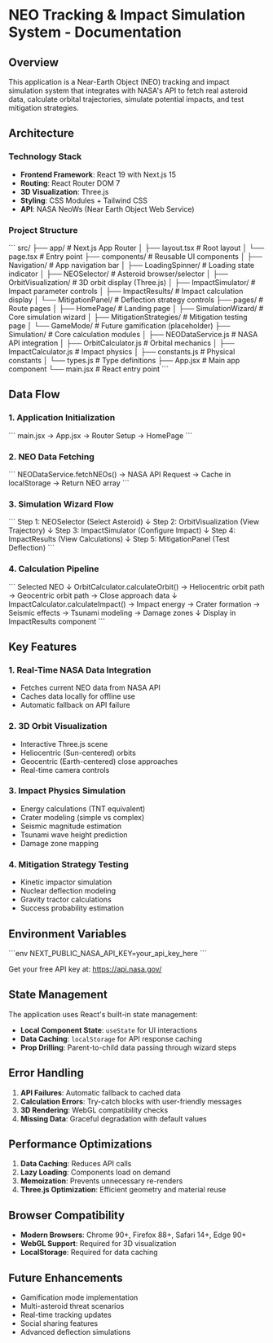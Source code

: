 # NEO Tracking & Impact Simulation System - Documentation

## Overview

This application is a Near-Earth Object (NEO) tracking and impact simulation system that integrates with NASA's API to fetch real asteroid data, calculate orbital trajectories, simulate potential impacts, and test mitigation strategies.

## Architecture

### Technology Stack

- **Frontend Framework**: React 19 with Next.js 15
- **Routing**: React Router DOM 7
- **3D Visualization**: Three.js
- **Styling**: CSS Modules + Tailwind CSS
- **API**: NASA NeoWs (Near Earth Object Web Service)

### Project Structure

\`\`\`
src/
├── app/                          # Next.js App Router
│   ├── layout.tsx               # Root layout
│   └── page.tsx                 # Entry point
├── components/                   # Reusable UI components
│   ├── Navigation/              # App navigation bar
│   ├── LoadingSpinner/          # Loading state indicator
│   ├── NEOSelector/             # Asteroid browser/selector
│   ├── OrbitVisualization/      # 3D orbit display (Three.js)
│   ├── ImpactSimulator/         # Impact parameter controls
│   ├── ImpactResults/           # Impact calculation display
│   └── MitigationPanel/         # Deflection strategy controls
├── pages/                        # Route pages
│   ├── HomePage/                # Landing page
│   ├── SimulationWizard/        # Core simulation wizard
│   ├── MitigationStrategies/    # Mitigation testing page
│   └── GameMode/                # Future gamification (placeholder)
├── Simulation/                   # Core calculation modules
│   ├── NEODataService.js        # NASA API integration
│   ├── OrbitCalculator.js       # Orbital mechanics
│   ├── ImpactCalculator.js      # Impact physics
│   ├── constants.js             # Physical constants
│   └── types.js                 # Type definitions
├── App.jsx                       # Main app component
└── main.jsx                      # React entry point
\`\`\`

## Data Flow

### 1. Application Initialization
\`\`\`
main.jsx → App.jsx → Router Setup → HomePage
\`\`\`

### 2. NEO Data Fetching
\`\`\`
NEODataService.fetchNEOs() 
  → NASA API Request
  → Cache in localStorage
  → Return NEO array
\`\`\`

### 3. Simulation Wizard Flow
\`\`\`
Step 1: NEOSelector (Select Asteroid)
  ↓
Step 2: OrbitVisualization (View Trajectory)
  ↓
Step 3: ImpactSimulator (Configure Impact)
  ↓
Step 4: ImpactResults (View Calculations)
  ↓
Step 5: MitigationPanel (Test Deflection)
\`\`\`

### 4. Calculation Pipeline
\`\`\`
Selected NEO
  ↓
OrbitCalculator.calculateOrbit()
  → Heliocentric orbit path
  → Geocentric orbit path
  → Close approach data
  ↓
ImpactCalculator.calculateImpact()
  → Impact energy
  → Crater formation
  → Seismic effects
  → Tsunami modeling
  → Damage zones
  ↓
Display in ImpactResults component
\`\`\`

## Key Features

### 1. Real-Time NASA Data Integration
- Fetches current NEO data from NASA API
- Caches data locally for offline use
- Automatic fallback on API failure

### 2. 3D Orbit Visualization
- Interactive Three.js scene
- Heliocentric (Sun-centered) orbits
- Geocentric (Earth-centered) close approaches
- Real-time camera controls

### 3. Impact Physics Simulation
- Energy calculations (TNT equivalent)
- Crater modeling (simple vs complex)
- Seismic magnitude estimation
- Tsunami wave height prediction
- Damage zone mapping

### 4. Mitigation Strategy Testing
- Kinetic impactor simulation
- Nuclear deflection modeling
- Gravity tractor calculations
- Success probability estimation

## Environment Variables

\`\`\`env
NEXT_PUBLIC_NASA_API_KEY=your_api_key_here
\`\`\`

Get your free API key at: https://api.nasa.gov/

## State Management

The application uses React's built-in state management:

- **Local Component State**: `useState` for UI interactions
- **Data Caching**: `localStorage` for API response caching
- **Prop Drilling**: Parent-to-child data passing through wizard steps

## Error Handling

1. **API Failures**: Automatic fallback to cached data
2. **Calculation Errors**: Try-catch blocks with user-friendly messages
3. **3D Rendering**: WebGL compatibility checks
4. **Missing Data**: Graceful degradation with default values

## Performance Optimizations

1. **Data Caching**: Reduces API calls
2. **Lazy Loading**: Components load on demand
3. **Memoization**: Prevents unnecessary re-renders
4. **Three.js Optimization**: Efficient geometry and material reuse

## Browser Compatibility

- **Modern Browsers**: Chrome 90+, Firefox 88+, Safari 14+, Edge 90+
- **WebGL Support**: Required for 3D visualization
- **LocalStorage**: Required for data caching

## Future Enhancements

- Gamification mode implementation
- Multi-asteroid threat scenarios
- Real-time tracking updates
- Social sharing features
- Advanced deflection simulations
